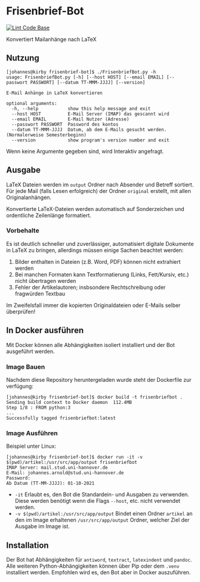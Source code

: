 # Frisenbrief-Bot

[![Lint Code Base](https://github.com/AV-Frisia/frisenbrief-bot/actions/workflows/linter.yml/badge.svg)](https://github.com/AV-Frisia/frisenbrief-bot/actions/workflows/linter.yml)

Konvertiert Mailanhänge nach LaTeX

## Nutzung

```console
[johannes@kirby frisenbrief-bot]$ ./FrisenbriefBot.py -h
usage: FrisenbriefBot.py [-h] [--host HOST] [--email EMAIL] [--passwort PASSWORT] [--datum TT-MMM-JJJJ] [--version]

E-Mail Anhänge in LaTeX konvertieren

optional arguments:
  -h, --help           show this help message and exit
  --host HOST          E-Mail Server (IMAP) das gescannt wird
  --email EMAIL        E-Mail Nutzer (Adresse)
  --passwort PASSWORT  Password des kontos
  --datum TT-MMM-JJJJ  Datum, ab dem E-Mails gesucht werden. (Normalerweise Semesterbeginn)
  --version            show program's version number and exit

```

Wenn keine Argumente gegeben sind, wird Interaktiv angefragt.

## Ausgabe

LaTeX Dateien werden im `output` Ordner nach Absender und Betreff sortiert. Für jede Mail (falls Lesen erfolgreich) der Ordner `original` erstellt, mit allen Originalanhängen.

Konvertierte LaTeX-Dateien werden automatisch auf Sonderzeichen und ordentliche Zeilenlänge formatiert.

### Vorbehalte

Es ist deutlich schneller und zuverlässiger, automatisiert digitale Dokumente in LaTeX zu bringen, allerdings müssen einige Sachen beachtet werden:

1. Bilder enthalten in Dateien (z.B. Word, PDF) können nicht extrahiert werden
2. Bei manchen Formaten kann Textformatierung (Links, Fett/Kursiv, etc.) nicht übertragen werden
3. Fehler der Artikelautoren; insbsondere Rechtschreibung oder fragwürden Textbau

Im Zweifelsfall immer die kopierten Originaldateien oder E-Mails selber überprüfen!

## In Docker ausführen

Mit Docker können alle Abhängigkeiten isoliert installiert und der Bot ausgeführt werden.

### Image Bauen

Nachdem diese Repository heruntergeladen wurde steht der Dockerfile zur verfügung:

```console
[johannes@kirby frisenbrief-bot]$ docker build -t frisenbriefbot .
Sending build context to Docker daemon  112.4MB
Step 1/8 : FROM python:3
...
Successfully tagged frisenbriefbot:latest
```

### Image Ausführen

Beispiel unter Linux:

```console
[johannes@kirby frisenbrief-bot]$ docker run -it -v $(pwd)/artikel:/usr/src/app/output frisenbriefbot
IMAP Server: mail.stud.uni-hannover.de
E-Mail: johannes.arnold@stud.uni-hannover.de
Password: 
Ab Datum (TT-MM-JJJJ): 01-10-2021
```

- `-it` Erlaubt es, den Bot die Standardein- und Ausgaben zu verwenden. Diese werden benötigt wenn die Flags `--host`, etc. nicht verwendet werden.
- `-v $(pwd)/artikel:/usr/src/app/output` Bindet einen Ordner `artikel` an den im Image erhaltenen `/usr/src/app/output` Ordner, welcher Ziel der Ausgabe im Image ist.


## Installation

Der Bot hat Abhängigkeiten für `antiword`, `textract`, `latexindent` und `pandoc`. Alle weiteren Python-Abhängigkeiten können über Pip oder dem `.venv` installiert werden. Empfohlen wird es, den Bot aber in Docker auszuführen.
